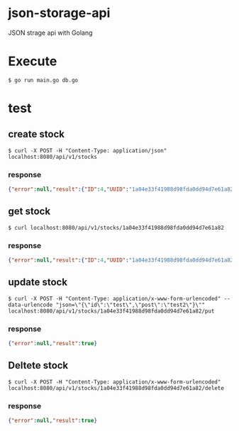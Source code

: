 # json-storage-api
JSON strage api with Golang

# Execute
```
$ go run main.go db.go
```

# test
## create stock
```
$ curl -X POST -H "Content-Type: application/json" localhost:8080/api/v1/stocks
```

### response
```json
{"error":null,"result":{"ID":4,"UUID":"1a04e33f41988d98fda0dd94d7e61a82","JSON":"{}"}}
```

## get stock
```
$ curl localhost:8080/api/v1/stocks/1a04e33f41988d98fda0dd94d7e61a82
```

### response
```json
{"error":null,"result":{"ID":4,"UUID":"1a04e33f41988d98fda0dd94d7e61a82","JSON":"{}"}}
```

## update stock
```
$ curl -X POST -H "Content-Type: application/x-www-form-urlencoded" --data-urlencode "json=\"{\"id\":\"test\",\"post\":\"test2\"}\"" localhost:8080/api/v1/stocks/1a04e33f41988d98fda0dd94d7e61a82/put
```

### response
```json
{"error":null,"result":true}
```

## Deltete stock
```
$ curl -X POST -H "Content-Type: application/x-www-form-urlencoded" localhost:8080/api/v1/stocks/1a04e33f41988d98fda0dd94d7e61a82/delete
```

### response
```json
{"error":null,"result":true}
```

